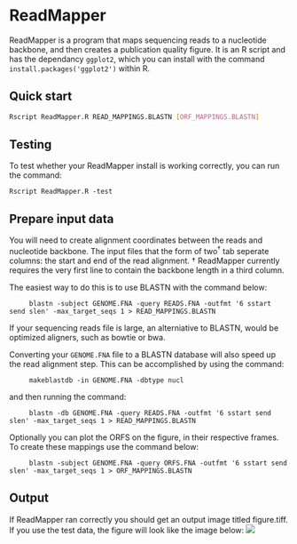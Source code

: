 # ReadMapper
ReadMapper is a program that maps sequencing reads to a nucleotide backbone, and then creates a publication quality figure.  It is an R script and has the dependancy `ggplot2`, which you can install with the command `install.packages('ggplot2')` within R.

## Quick start
```sh
Rscript ReadMapper.R READ_MAPPINGS.BLASTN [ORF_MAPPINGS.BLASTN]
```

## Testing
To test whether your ReadMapper install is working correctly, you can run the command:
```
Rscript ReadMapper.R -test
```


## Prepare input data    
You will need to create alignment coordinates between the reads and nucleotide backbone.
The input files that the form of two<sup>†</sup> tab seperate columns: the start and end of the read alignment.
    † ReadMapper currently requires the very first line to contain the backbone length in a third column.

The easiest way to do this is to use BLASTN with the command below:
```
     blastn -subject GENOME.FNA -query READS.FNA -outfmt '6 sstart send slen' -max_target_seqs 1 > READ_MAPPINGS.BLASTN
```
If your sequencing reads file is large, an alterniative to BLASTN, would be optimized aligners, such as bowtie or bwa.

Converting your `GENOME.FNA` file to a BLASTN database will also speed up the read alignment step. This can be accomplished
by using the command:
```
     makeblastdb -in GENOME.FNA -dbtype nucl
```
and then running the command:
```
     blastn -db GENOME.FNA -query READS.FNA -outfmt '6 sstart send slen' -max_target_seqs 1 > READ_MAPPINGS.BLASTN
```

                
Optionally you can plot the ORFS on the figure, in their respective frames.
To create these mappings use the command below:
```
     blastn -subject GENOME.FNA -query ORFS.FNA -outfmt '6 sstart send slen' -max_target_seqs 1 > ORF_MAPPINGS.BLASTN
```

## Output
If ReadMapper ran correctly you should get an output image titled figure.tiff.  If you use the test data, the figure will
look like the image below:
![](https://github.com/deprekate/ReadMapper/blob/master/figure.png)

